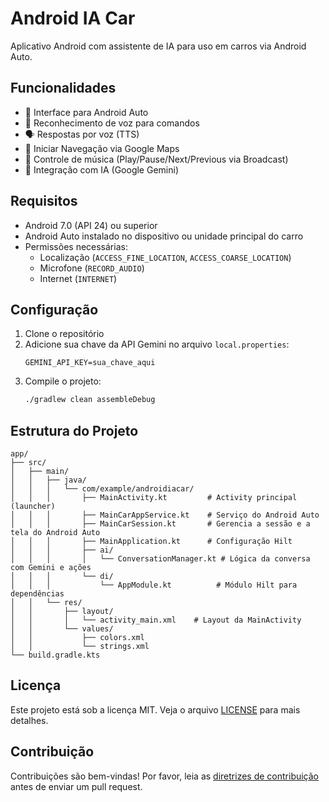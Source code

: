 # Android IA Car

Aplicativo Android com assistente de IA para uso em carros via Android Auto.

## Funcionalidades

- 🚗 Interface para Android Auto
- 🎤 Reconhecimento de voz para comandos
- 🗣️ Respostas por voz (TTS)
- 📍 Iniciar Navegação via Google Maps
- 🎵 Controle de música (Play/Pause/Next/Previous via Broadcast)
- 🤖 Integração com IA (Google Gemini)

## Requisitos

- Android 7.0 (API 24) ou superior
- Android Auto instalado no dispositivo ou unidade principal do carro
- Permissões necessárias:
  - Localização (`ACCESS_FINE_LOCATION`, `ACCESS_COARSE_LOCATION`)
  - Microfone (`RECORD_AUDIO`)
  - Internet (`INTERNET`)

## Configuração

1. Clone o repositório
2. Adicione sua chave da API Gemini no arquivo `local.properties`:
   ```
   GEMINI_API_KEY=sua_chave_aqui
   ```
3. Compile o projeto:
   ```bash
   ./gradlew clean assembleDebug
   ```

## Estrutura do Projeto

```
app/
├── src/
│   ├── main/
│   │   ├── java/
│   │   │   └── com/example/androidiacar/
│   │   │       ├── MainActivity.kt         # Activity principal (launcher)
│   │   │       ├── MainCarAppService.kt    # Serviço do Android Auto
│   │   │       ├── MainCarSession.kt       # Gerencia a sessão e a tela do Android Auto
│   │   │       ├── MainApplication.kt      # Configuração Hilt
│   │   │       ├── ai/
│   │   │       │   └── ConversationManager.kt # Lógica da conversa com Gemini e ações
│   │   │       └── di/
│   │   │           └── AppModule.kt          # Módulo Hilt para dependências
│   │   └── res/
│   │       ├── layout/
│   │       │   └── activity_main.xml    # Layout da MainActivity
│   │       └── values/
│   │           ├── colors.xml
│   │           └── strings.xml
└── build.gradle.kts
```

## Licença

Este projeto está sob a licença MIT. Veja o arquivo [LICENSE](LICENSE) para mais detalhes.

## Contribuição

Contribuições são bem-vindas! Por favor, leia as [diretrizes de contribuição](CONTRIBUTING.md) antes de enviar um pull request.